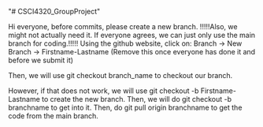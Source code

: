 "# CSCI4320_GroupProject" 

Hi everyone, before commits, please create a new branch.
!!!!!Also, we might not actually need it. If everyone agrees, we can just only use the main branch for coding.!!!!!
Using the github website, click on:
Branch -> New Branch -> Firstname-Lastname
(Remove this once everyone has done it and before we submit it)

Then, we will use git checkout branch_name to checkout our branch.

However, if that does not work, we will use git checkout -b Firstname-Lastname to create the new branch.
Then, we will do git checkout -b branchname to get into it. Then, do git pull origin branchname to get the code from the main branch.

